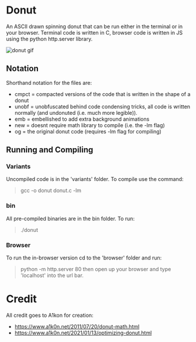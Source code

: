 # Donut
An ASCII drawn spinning donut that can be run either in the terminal or in your browser. Terminal code is written in C, browser code is written in JS using the python http.server library. 

![donut gif](./donut.gif)

## Notation
Shorthand notation for the files are:
- cmpct = compacted versions of the code that is written in the shape of a donut
- unobf = unobfuscated behind code condensing tricks, all code is written normally (and undonuted (i.e. much more legible)). 
- emb = embellished to add extra background animations
- new = doesnt require math library to compile (i.e. the -lm flag)
- og = the original donut code (requires -lm flag for compiling)

## Running and Compiling

### Variants
Uncompiled code is in the 'variants' folder. To compile use the command:
> gcc -o donut donut.c -lm

### bin
All pre-compiled binaries are in the bin folder. To run: 
> ./donut

### Browser
To run the in-browser version cd to the 'browser' folder and run:
> python -m http.server 80
then open up your browser and type 'localhost' into the url bar.


# Credit
All credit goes to A1kon for creation:
- https://www.a1k0n.net/2011/07/20/donut-math.html
- https://www.a1k0n.net/2021/01/13/optimizing-donut.html
